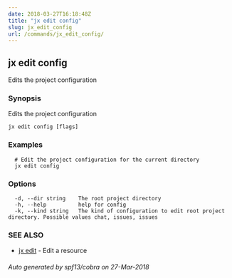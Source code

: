 ```yaml
---
date: 2018-03-27T16:18:48Z
title: "jx edit config"
slug: jx_edit_config
url: /commands/jx_edit_config/
---
```

## jx edit config

Edits the project configuration

### Synopsis

Edits the project configuration

```
jx edit config [flags]
```

### Examples

```
  # Edit the project configuration for the current directory
  jx edit config
```

### Options

```
  -d, --dir string    The root project directory
  -h, --help          help for config
  -k, --kind string   The kind of configuration to edit root project directory. Possible values chat, issues, issues
```

### SEE ALSO

* [jx edit](/commands/jx_edit/)	 - Edit a resource

###### Auto generated by spf13/cobra on 27-Mar-2018
